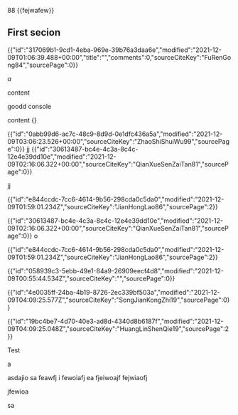 88
{{fejwafew}}

## First secion

{{"id":"317069b1-9cd1-4eba-969e-39b76a3daa6e","modified":"2021-12-09T01:06:39.488+00:00","title":"","comments":0,"sourceCiteKey":"FuRenGong84","sourcePage":0}}


*a*

content

goodd 
console


content {}

{{"id":"0abb99d6-ac7c-48c9-8d9d-0e1dfc436a5a","modified":"2021-12-09T03:06:23.526+00:00","sourceCiteKey":"ZhaoShiShuiWu99","sourcePage":0}}
jj
{{"id":"30613487-bc4e-4c3a-8c4c-12e4e39dd10e","modified":"2021-12-09T02:16:06.322+00:00","sourceCiteKey":"QianXueSenZaiTan81","sourcePage":0}}

jj

{{"id":"e844ccdc-7cc6-4614-9b56-298cda0c5da0","modified":"2021-12-09T01:59:01.234Z","sourceCiteKey":"JianHongLao86","sourcePage":2}}


{{"id":"30613487-bc4e-4c3a-8c4c-12e4e39dd10e","modified":"2021-12-09T02:16:06.322+00:00","sourceCiteKey":"QianXueSenZaiTan81","sourcePage":0}}
o

{{"id":"e844ccdc-7cc6-4614-9b56-298cda0c5da0","modified":"2021-12-09T01:59:01.234Z","sourceCiteKey":"JianHongLao86","sourcePage":2}}

{{"id":"058939c3-5ebb-49e1-84a9-26909eecf4d8","modified":"2021-12-09T00:55:44.534Z","sourceCiteKey":"","sourcePage":0}}

{{"id":"4e0035ff-24ba-4b19-8726-2ec339bf503a","modified":"2021-12-09T04:09:25.577Z","sourceCiteKey":"SongJianKongZhi19","sourcePage":0}} 

{{"id":"19bc4be7-4d70-40e3-ad8d-4340d8b6187f","modified":"2021-12-09T04:09:25.048Z","sourceCiteKey":"HuangLinShenQie19","sourcePage":2}}

Test 

  a


  asdajio
  sa feawfj i
  fewoiafj ea
  fjeiwoajf 
  fejwiaofj

  jfewioa
  
  sa